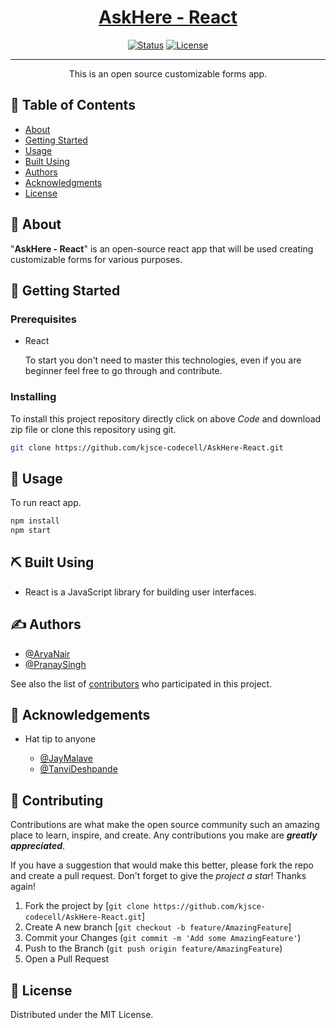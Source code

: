 <p align="center">
  <a href="" rel="noopener">
</p>

<h1 align="center">AskHere - React</h1>

<div align="center">

[![Status](https://img.shields.io/badge/status-active-success.svg)]()
[![License](https://img.shields.io/badge/license-MIT-blue.svg)](/LICENSE)

</div>

---

<p align="center"> This is an open source customizable forms app. 
</p>

## 📝 Table of Contents

- [About](#about)
- [Getting Started](#getting_started)
- [Usage](#usage)
- [Built Using](#built_using)
- [Authors](#authors)
- [Acknowledgments](#acknowledgement)
- [License](#license)

## 🧐 About <a name = "about"></a>

"**AskHere - React**" is an open-source react app that will be used creating customizable forms for various purposes.

## 🏁 Getting Started <a name = "getting_started"></a>

### Prerequisites

- React

  To start you don't need to master this technologies, even if you are beginner feel free to go through and contribute.

### Installing

To install this project repository directly click on above _Code_ and download zip file or clone this repository using git.

```bash
git clone https://github.com/kjsce-codecell/AskHere-React.git
```

## 🎈 Usage <a name="usage"></a>

To run react app.

```bash
npm install
npm start
```


## ⛏️ Built Using <a name = "built_using"></a>

- React is a JavaScript library for building user interfaces.


## ✍️ Authors <a name = "authors"></a>

- [@AryaNair](https://github.com/Arya-A-Nair/)
- [@PranaySingh](https://github.com/hailhydra1/)

See also the list of [contributors](https://github.com/kjsce-codecell/AskHere-React/contributors) who participated in this project.

## 🎉 Acknowledgements <a name = "acknowledgement"></a>

- Hat tip to anyone

  - [@JayMalave](https://github.com/jaymalave)
  - [@TanviDeshpande](https://github.com/Tanvi-15)


## 🤌 Contributing <a name=Contributers></a>

Contributions are what make the open source community such an amazing place to learn, inspire, and create. Any contributions you make are _**greatly appreciated**_.

If you have a suggestion that would make this better, please fork the repo and create a pull request.
Don't forget to give the _project a star_! Thanks again!

1. Fork the project by [`git clone https://github.com/kjsce-codecell/AskHere-React.git`]
2. Create A new branch [`git checkout -b feature/AmazingFeature`]
3. Commit your Changes (`git commit -m 'Add some AmazingFeature'`)
4. Push to the Branch (`git push origin feature/AmazingFeature`)
5. Open a Pull Request

## 📖 License <a name=license></a>

Distributed under the MIT License.
